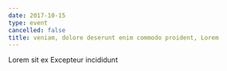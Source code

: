 ```yaml
---
date: 2017-10-15
type: event
cancelled: false
title: veniam, dolore deserunt enim commodo proident, Lorem
---
```

Lorem sit ex Excepteur incididunt